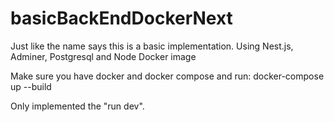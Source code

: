 # basicBackEndDockerNext
Just like the name says this is a basic implementation.
Using Nest.js, Adminer, Postgresql and Node Docker image 

Make sure you have docker and docker compose and run:
docker-compose up --build

Only implemented the "run dev". 